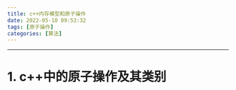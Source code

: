 ```yaml
---
title: c++内存模型和原子操作
date: 2022-05-10 09:53:32
tags: [原子操作]
categories: [算法]
---
```



----------------------------

# 1. c++中的原子操作及其类别
